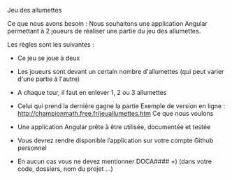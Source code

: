 Jeu des allumettes

Ce que nous avons besoin : 
Nous souhaitons une application Angular permettant à 2 joueurs de réaliser une partie du jeu des
allumettes.

Les règles sont les suivantes :
- Ce jeu se joue à deux
- Les joueurs sont devant un certain nombre d'allumettes (qui peut varier d'une partie à
l'autre)
- A chaque tour, il faut en enlever 1, 2 ou 3 allumettes
- Celui qui prend la dernière gagne la partie
Exemple de version en ligne : http://championmath.free.fr/jeuallumettes.htm
Ce que nous voulons

- Une application Angular prête à être utilisée, documentée et testée
- Vous devrez rendre disponible l’application sur votre compte Github personnel
- En aucun cas vous ne devez mentionner DOCA#### =) (dans votre code, dossiers, nom du
projet …)
